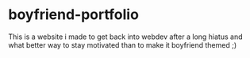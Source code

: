 # boyfriend-portfolio
This is a website i made to get back into webdev after a long hiatus and what better way to stay motivated than to make it boyfriend themed ;)
